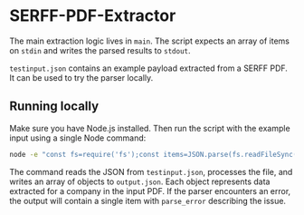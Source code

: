 # SERFF-PDF-Extractor

The main extraction logic lives in `main`. The script expects an array of items on
`stdin` and writes the parsed results to `stdout`.

`testinput.json` contains an example payload extracted from a SERFF PDF. It can
be used to try the parser locally.

## Running locally

Make sure you have Node.js installed. Then run the script with the example
input using a single Node command:

```bash
node -e "const fs=require('fs');const items=JSON.parse(fs.readFileSync('testinput.json','utf8')).map(o=>({json:o}));const script=fs.readFileSync('./main','utf8');const run=new Function('items',script);console.log(JSON.stringify(run(items),null,2));" > output.json
```

The command reads the JSON from `testinput.json`, processes the file, and writes
an array of objects to `output.json`. Each object represents data extracted for
a company in the input PDF. If the parser encounters an error, the output will
contain a single item with `parse_error` describing the issue.

